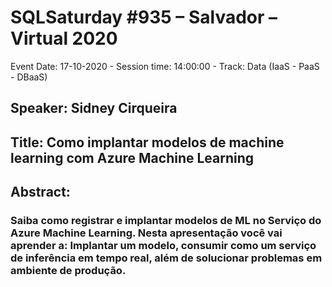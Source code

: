 # SQLSaturday #935 – Salvador – Virtual 2020
Event Date: 17-10-2020 - Session time: 14:00:00 - Track: Data (IaaS - PaaS - DBaaS)
## Speaker: Sidney Cirqueira
## Title: Como implantar modelos de machine learning com Azure Machine Learning
## Abstract:
### Saiba como registrar e implantar modelos de ML no Serviço do Azure Machine Learning. Nesta apresentação você vai aprender a: Implantar um modelo, consumir como um serviço de inferência em tempo real, além de solucionar problemas em ambiente de produção.
